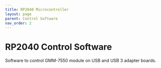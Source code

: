 ```yaml
---
title: RP2040 Microcontroller
layout: page
parent: Control Software
nav_order: 2
---
```

# RP2040 Control Software

Software to control GMM-7550 module on USB and USB&nbsp;3 adapter boards.

